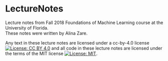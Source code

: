 # LectureNotes
Lecture notes from Fall 2018 Foundations of Machine Learning course at the University of Florida. <br>
These notes were written by Alina Zare. <br>

Any text in these lecture notes are licensed under a cc-by-4.0 license [![License: CC BY 4.0](https://img.shields.io/badge/License-CC%20BY%204.0-lightgrey.svg)](https://creativecommons.org/licenses/by/4.0/) and all code in these lecture notes are licensed under the terms of the MIT license [![License: MIT](https://img.shields.io/badge/License-MIT-yellow.svg)](https://opensource.org/licenses/MIT).

